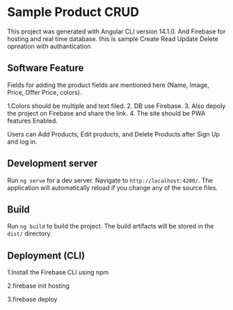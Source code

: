 # Sample Product CRUD

This project was generated with Angular CLI version 14.1.0. And Firebase for hosting and real time database.
this is sample Create Read Update Delete opreation with authantication 

## Software Feature

Fields for adding the product fields are mentioned here (Name, Image, Price, Offer Price, colors). 

1.Colors should be multiple and text filed.
2. DB use Firebase.
3. Also depoly the project on Firebase and share the link. 
4. The site should be PWA features Enabled.

Users can Add Products, Edit products, and Delete Products after Sign Up and log in. 


## Development server

Run `ng serve` for a dev server. Navigate to `http://localhost:4200/`. The application will automatically reload if you change any of the source files.

## Build

Run `ng build` to build the project. The build artifacts will be stored in the `dist/` directory.

## Deployment (CLI)

1.Install the Firebase CLI using npm

2.firebase init hosting

3.firebase deploy
